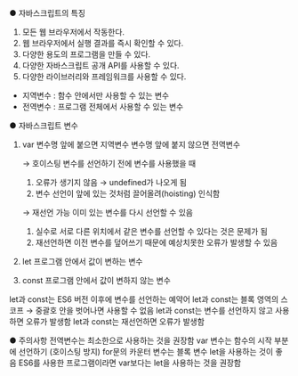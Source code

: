 ● 자바스크립트의 특징

1. 모든 웹 브라우저에서 작동한다.
2. 웹 브라우저에서 실행 결과를 즉시 확인할 수 있다.
3. 다양한 용도의 프로그램을 만들 수 있다.
4. 다양한 자바스크립트 공개 API를 사용할 수 있다.
5. 다양한 라이브러리와 프레임워크를 사용할 수 있다.

* 지역변수 : 함수 안에서만 사용할 수 있는 변수
* 전역변수 : 프로그램 전체에서 사용할 수 있는 변수

● 자바스크립트 변수
1. var
    변수명 앞에 붙으면 지역변수
    변수명 앞에 붙지 않으면 전역변수

    → 호이스팅
      변수를 선언하기 전에 변수를 사용했을 때
      1) 오류가 생기지 않음 → undefined가 나오게 됨
      2) 변수 선언이 앞에 있는 것처럼 끌어올려(hoisting) 인식함

    → 재선언 가능
      이미 있는 변수를 다시 선언할 수 있음
      1) 실수로 서로 다른 위치에서 같은 변수를 선언할 수 있다는 것은 문제가 됨
      2) 재선언하면 이전 변수를 덮어쓰기 때문에 예상치못한 오류가 발생할 수 있음

2. let
    프로그램 안에서 값이 변하는 변수

3. const
    프로그램 안에서 값이 변하지 않는 변수

let과 const는 ES6 버전 이후에 변수를 선언하는 예약어
let과 const는 블록 영역의 스코프 → 중괄호 안을 벗어나면 사용할 수 없음
let과 const는 변수를 선언하지 않고 사용하면 오류가 발생함
let과 const는 재선언하면 오류가 발생함

● 주의사항
전역변수는 최소한으로 사용하는 것을 권장함
var 변수는 함수의 시작 부분에 선언하기 (호이스팅 방지)
for문의 카운터 변수는 블록 변수 let을 사용하는 것이 좋음
ES6를 사용한 프로그램이라면 var보다는 let을 사용하는 것을 권장함

